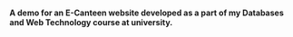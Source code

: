 #### A demo for an E-Canteen website developed as a part of my Databases and Web Technology course at university.

